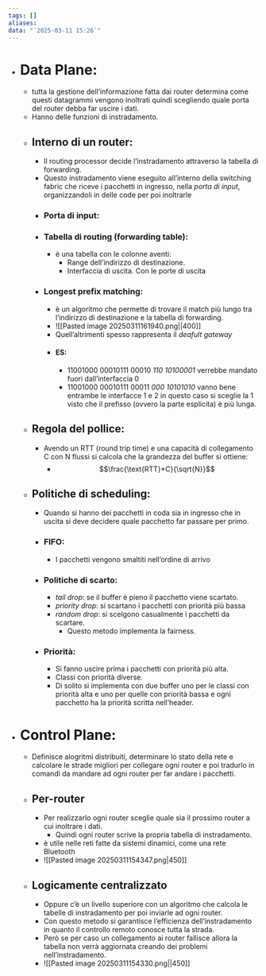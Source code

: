 ```yaml
---
tags: []
aliases: 
data: "`2025-03-11 15:26`"
---
```

- # Data Plane:
	-  tutta la gestione dell’informazione fatta dai router determina come questi datagrammi vengono inoltrati quindi scegliendo quale porta del router debba far uscire i dati.
	- Hanno delle funzioni di instradamento.
	- ## Interno di un router:
		- Il routing processor decide l’instradamento attraverso la tabella di forwarding.
		- Questo instradamento viene eseguito all’interno della switching fabric che riceve i pacchetti in ingresso, nella _porta di input_, organizzandoli in delle code per poi inoltrarle 
		- ### Porta di input:
		- ### Tabella di routing (forwarding table):
			- è una tabella con le colonne aventi: 
				- Range dell’indirizzo di destinazione.
				- Interfaccia di uscita. Con le porte di uscita 
		- ### Longest prefix matching:
			- è un algoritmo che permette di trovare il match più lungo tra l’indirizzo di destinazione e la tabella di forwarding.
			- ![[Pasted image 20250311161940.png||400]]
			- Quell’altrimenti spesso rappresenta il _deafult gateway_
			- #### ES:
				- 11001000 00010111 00010 _110 10100001_ verrebbe mandato fuori dall’interfaccia 0
				- 11001000 00010111 00011 _000 10101010_ vanno bene entrambe le interfacce 1 e 2 in questo caso si sceglie la 1 visto che il prefisso (ovvero la parte esplicita) è più lunga.
	- ## Regola del pollice:
		- Avendo un RTT (round trip time) e una capacità di collegamento C con N flussi si calcola che la grandezza del buffer si ottiene:
			- $$\frac{\text{RTT}*C}{\sqrt{N}}$$
	- ## Politiche di scheduling:
		- Quando si hanno dei pacchetti in coda sia in ingresso che in uscita si deve decidere quale pacchetto far passare per primo.
		- ### FIFO:
			- I pacchetti vengono smaltiti nell’ordine di arrivo
		- ### Politiche di scarto:
			- _tail drop_: se il buffer è pieno il pacchetto viene scartato. 
			- _priority drop_: si scartano i pacchetti con priorità più bassa
			- _random drop_: si scelgono casualmente i pacchetti da scartare.
				- Questo metodo implementa la fairness.
		- ### Priorità:
			- Si fanno uscire prima i pacchetti con priorità più alta.
			- Classi con priorità diverse.
			- Di solito si implementa con due buffer uno per le classi con priorità alta e uno per quelle con priorità bassa e ogni pacchetto ha la priorità scritta nell’header. 
- # Control Plane:
	- Definisce alogritmi distribuiti, determinare lo stato della rete e calcolare le strade migliori per collegare ogni router e poi tradurlo in comandi da mandare ad ogni router per far andare i pacchetti. 
	- ## Per-router 
		- Per realizzarlo ogni router sceglie quale sia il prossimo router a cui inoltrare i dati.
			- Quindi ogni router scrive la propria tabella di instradamento.
		- è utile nelle reti fatte da sistemi dinamici, come una rete Bluetooth
		- ![[Pasted image 20250311154347.png|450]]
	- ## Logicamente centralizzato
		- Oppure c’è un livello superiore con un algoritmo che calcola le tabelle di instradamento per poi inviarle ad ogni router.   
		- Con questo metodo si garantisce l’efficienza dell’instradamento in quanto il controllo remoto conosce tutta la strada.
		- Però se per caso un collegamento ai router fallisce allora la tabella non verrà aggiornata creando dei problemi nell’instradamento.
		- ![[Pasted image 20250311154330.png||450]]